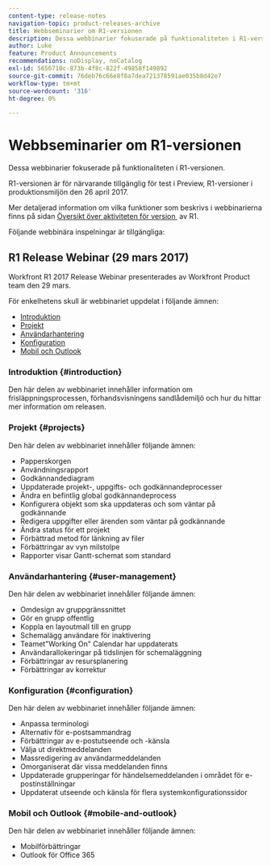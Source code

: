 ```yaml
---
content-type: release-notes
navigation-topic: product-releases-archive
title: Webbseminarier om R1-versionen
description: Dessa webbinarier fokuserade på funktionaliteten i R1-versionen.
author: Luke
feature: Product Announcements
recommendations: noDisplay, noCatalog
exl-id: 5656710c-873b-4f8c-822f-49858f149892
source-git-commit: 76deb76c66e8f8a7dea721378591ae035b8d42e7
workflow-type: tm+mt
source-wordcount: '316'
ht-degree: 0%

---
```


# Webbseminarier om R1-versionen

Dessa webbinarier fokuserade på funktionaliteten i R1-versionen. 

R1-versionen är för närvarande tillgänglig för test i Preview, R1-versioner i produktionsmiljön den 26 april 2017.

Mer detaljerad information om vilka funktioner som beskrivs i webbinarierna finns på sidan [Översikt över aktiviteten för version &#x200B;](../../../../product-announcements/product-releases/quarterly-release-archive/r1-release-activity/r1-release-activity-overview.md) av R1.

Följande webbinära inspelningar är tillgängliga:

## R1 Release Webinar (29 mars 2017)

Workfront R1 2017 Release Webinar presenterades av Workfront Product team den 29 mars.  

För enkelhetens skull är webbinariet uppdelat i följande ämnen:

* [Introduktion](#introduction)
* [Projekt](#projects)
* [Användarhantering](#user-management)
* [Konfiguration](#configuration)
* [Mobil och Outlook](#mobile-and-outlook)

### Introduktion {#introduction}

Den här delen av webbinariet innehåller information om frisläppningsprocessen, förhandsvisningens sandlådemiljö och hur du hittar mer information om releasen.

### Projekt {#projects}

Den här delen av webbinariet innehåller följande ämnen:

* Papperskorgen
* Användningsrapport
* Godkännandediagram
* Uppdaterade projekt-, uppgifts- och godkännandeprocesser
* Ändra en befintlig global godkännandeprocess
* Konfigurera objekt som ska uppdateras och som väntar på godkännande
* Redigera uppgifter eller ärenden som väntar på godkännande
* Ändra status för ett projekt
* Förbättrad metod för länkning av filer
* Förbättringar av vyn milstolpe
* Rapporter visar Gantt-schemat som standard

### Användarhantering {#user-management}

Den här delen av webbinariet innehåller följande ämnen:

* Omdesign av gruppgränssnittet
* Gör en grupp offentlig
* Koppla en layoutmall till en grupp
* Schemalägg användare för inaktivering
* Teamet&quot;Working On&quot; Calendar har uppdaterats
* Användarallokeringar på tidslinjen för schemaläggning
* Förbättringar av resursplanering
* Förbättringar av korrektur

### Konfiguration {#configuration}

Den här delen av webbinariet innehåller följande ämnen:

* Anpassa terminologi
* Alternativ för e-postsammandrag
* Förbättringar av e-postutseende och -känsla
* Välja ut direktmeddelanden
* Massredigering av användarmeddelanden
* Omorganiserat där vissa meddelanden finns
* Uppdaterade grupperingar för händelsemeddelanden i området för e-postinställningar
* Uppdaterat utseende och känsla för flera systemkonfigurationssidor

### Mobil och Outlook {#mobile-and-outlook}

Den här delen av webbinariet innehåller följande ämnen:

* Mobilförbättringar
* Outlook för Office 365
